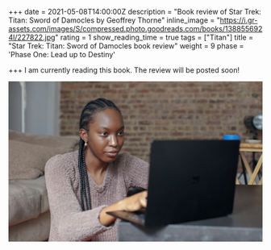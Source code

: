 +++
date = 2021-05-08T14:00:00Z
description = "Book review of Star Trek: Titan: Sword of Damocles by Geoffrey Thorne"
inline_image = "https://i.gr-assets.com/images/S/compressed.photo.goodreads.com/books/1388556924l/227822.jpg"
rating = 1
show_reading_time = true
tags = ["Titan"]
title = "Star Trek: Titan: Sword of Damocles book review"
weight = 9
phase = 'Phase One: Lead up to Destiny'

+++
I am currently reading this book. The review will be posted soon!

![surface-3ImxEgVbHdU-unsplash.jpg](/uploads/surface-3ImxEgVbHdU-unsplash.jpg)
